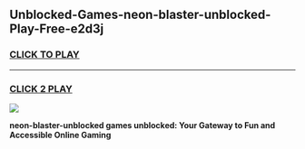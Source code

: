 
## Unblocked-Games-neon-blaster-unblocked-Play-Free-e2d3j
<h3>
<a href="https://premium76.site?title=neon-blaster-unblocked&ref=20M">CLICK TO PLAY</a></h3>
<hr>

<h3>
<a href="https://premium76.site?title=neon-blaster-unblocked&ref=20M">CLICK 2 PLAY</a>
  
</h3>

<a href="https://premium76.site?title=neon-blaster-unblocked&ref=19M"><img src="https://clearcache.store/games.png"></a>


**neon-blaster-unblocked games unblocked: Your Gateway to Fun and Accessible Online Gaming**
